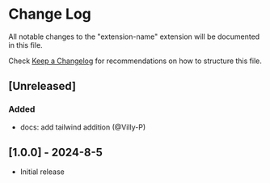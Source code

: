 # Change Log

All notable changes to the "extension-name" extension will be documented in this file.

Check [Keep a Changelog](http://keepachangelog.com/) for recommendations on how to structure this file.

## [Unreleased]

### Added

* docs: add tailwind addition (@Villy-P)

## [1.0.0] - 2024-8-5

* Initial release
